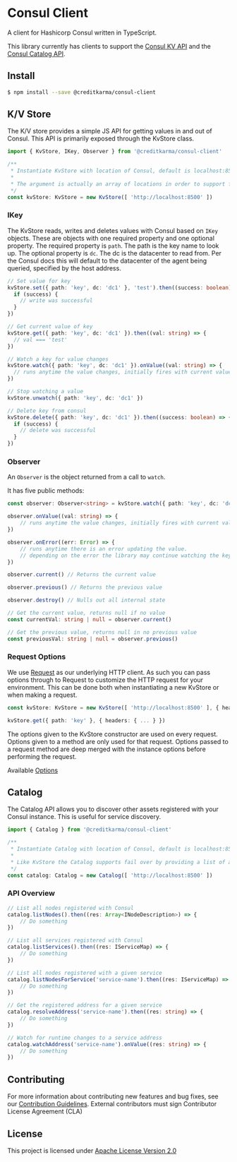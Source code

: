 # Consul Client

A client for Hashicorp Consul written in TypeScript.

This library currently has clients to support the [Consul KV API](https://www.consul.io/api/kv.html) and the [Consul Catalog API](https://www.consul.io/api/catalog.html).

## Install

```sh
$ npm install --save @creditkarma/consul-client
```

## K/V Store

The K/V store provides a simple JS API for getting values in and out of Consul. This API is primarily exposed through the KvStore class.

```typescript
import { KvStore, IKey, Observer } from '@creditkarma/consul-client'

/**
 * Instantiate KvStore with location of Consul, default is localhost:8500.
 *
 * The argument is actually an array of locations in order to support fail over.
 */
const kvStore: KvStore = new KvStore([ 'http://localhost:8500' ])
```

### IKey

The KvStore reads, writes and deletes values with Consul based on `IKey` objects. These are objects with one required property and one optional property. The required property is `path`. The path is the key name to look up. The optional property is `dc`. The dc is the datacenter to read from. Per the Consul docs this will default to the datacenter of the agent being queried, specified by the host address.

```typescript
// Set value for key
kvStore.set({ path: 'key', dc: 'dc1' }, 'test').then((success: boolean) => {
  if (success) {
    // write was successful
  }
})

// Get current value of key
kvStore.get({ path: 'key', dc: 'dc1' }).then((val: string) => {
  // val === 'test'
})

// Watch a key for value changes
kvStore.watch({ path: 'key', dc: 'dc1' }).onValue((val: string) => {
  // runs anytime the value changes, initially fires with current value
})

// Stop watching a value
kvStore.unwatch({ path: 'key', dc: 'dc1' })

// Delete key from consul
kvStore.delete({ path: 'key', dc: 'dc1' }).then((success: boolean) => {
  if (success) {
    // delete was successful
  }
})
```

### Observer

An `Observer` is the object returned from a call to `watch`.

It has five public methods:

```typescript
const observer: Observer<string> = kvStore.watch({ path: 'key', dc: 'dc1' })

observer.onValue((val: string) => {
    // runs anytime the value changes, initially fires with current value
})

observer.onError((err: Error) => {
    // runs anytime there is an error updating the value.
    // depending on the error the library may continue watching the key.
})

observer.current() // Returns the current value

observer.previous() // Returns the previous value

observer.destroy() // Nulls out all internal state

// Get the current value, returns null if no value
const currentVal: string | null = observer.current()

// Get the previous value, returns null in no previous value
const previousVal: string | null = observer.previous()
```

### Request Options

We use [Request](https://github.com/request/request) as our underlying HTTP client. As such you can pass options through to Request to customize the HTTP request for your environment. This can be done both when instantiating a new KvStore or when making a request.

```typescript
const kvStore: KvStore = new KvStore([ 'http://localhost:8500' ], { headers: { ... } })

kvStore.get({ path: 'key' }, { headers: { ... } })
```

The options given to the KvStore constructor are used on every request. Options given to a method are only used for that request. Options passed to a request method are deep merged with the instance options before performing the request.

Available [Options](https://github.com/request/request#requestoptions-callback)

## Catalog

The Catalog API allows you to discover other assets registered with your Consul instance. This is useful for service discovery.

```typescript
import { Catalog } from '@creditkarma/consul-client'

/**
 * Instantiate Catalog with location of Consul, default is localhost:8500
 *
 * Like KvStore the Catalog supports fail over by providing a list of addresses.
 */
const catalog: Catalog = new Catalog([ 'http://localhost:8500' ])
```

### API Overview

```typescript
// List all nodes registered with Consul
catalog.listNodes().then((res: Array<INodeDescription>) => {
    // Do something
})

// List all services registered with Consul
catalog.listServices().then((res: IServiceMap) => {
    // Do something
})

// List all nodes registered with a given service
catalog.listNodesForService('service-name').then((res: IServiceMap) => {
    // Do something
})

// Get the registered address for a given service
catalog.resolveAddress('service-name').then((res: string) => {
    // Do something
})

// Watch for runtime changes to a service address
catalog.watchAddress('service-name').onValue((res: string) => {
    // Do something
})
```

## Contributing

For more information about contributing new features and bug fixes, see our [Contribution Guidelines](https://github.com/creditkarma/CONTRIBUTING.md).
External contributors must sign Contributor License Agreement (CLA)

## License

This project is licensed under [Apache License Version 2.0](./LICENSE)

